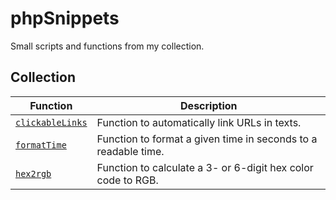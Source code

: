 # phpSnippets
Small scripts and functions from my collection.

## Collection
| Function | Description |
|---|---|
| [`clickableLinks`](https://github.com/RundesBalli/phpSnippets/tree/master/clickableLinks) | Function to automatically link URLs in texts. |
| [`formatTime`](https://github.com/RundesBalli/phpSnippets/tree/master/formatTime) | Function to format a given time in seconds to a readable time. |
| [`hex2rgb`](https://github.com/RundesBalli/phpSnippets/tree/master/hex2rgb) | Function to calculate a 3- or 6-digit hex color code to RGB. |
